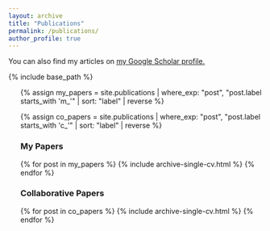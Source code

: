 ```yaml
---
layout: archive
title: "Publications"
permalink: /publications/
author_profile: true
---
```


  You can also find my articles on <u><a href="https://scholar.google.com/citations?user=5P3TXU0AAAAJ&hl=en">my Google Scholar profile</a>.</u>

{% include base_path %}

<ul>
  <!-- 筛选并逆序排列个人论文 -->
  {% assign my_papers = site.publications | where_exp: "post", "post.label starts_with 'm_'" | sort: "label" | reverse %}

  <!-- 筛选并逆序排列合作论文 -->
  {% assign co_papers = site.publications | where_exp: "post", "post.label starts_with 'c_'" | sort: "label" | reverse %}

  <!-- 列出个人论文 -->
  <h3>My Papers</h3>
  {% for post in my_papers %}
    {% include archive-single-cv.html %}
  {% endfor %}

  <!-- 列出合作论文 -->
  <h3>Collaborative Papers</h3>
  {% for post in co_papers %}
    {% include archive-single-cv.html %}
  {% endfor %}
</ul>
